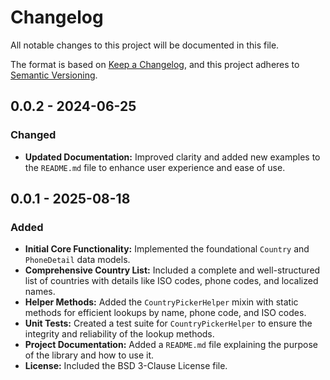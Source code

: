 # Changelog

All notable changes to this project will be documented in this file.

The format is based on [Keep a Changelog](https://keepachangelog.com/en/1.0.0/),
and this project adheres to [Semantic Versioning](https://semver.org/spec/v2.0.0.html).

## 0.0.2 - 2024-06-25

### Changed

- **Updated Documentation:** Improved clarity and added new examples to the `README.md` file to enhance user experience
  and ease of use.

## 0.0.1 - 2025-08-18

### Added

- **Initial Core Functionality:** Implemented the foundational `Country` and `PhoneDetail` data models.
- **Comprehensive Country List:** Included a complete and well-structured list of countries with details like ISO codes,
  phone codes, and localized names.
- **Helper Methods:** Added the `CountryPickerHelper` mixin with static methods for efficient lookups by name, phone
  code, and ISO codes.
- **Unit Tests:** Created a test suite for `CountryPickerHelper` to ensure the integrity and reliability of the lookup
  methods.
- **Project Documentation:** Added a `README.md` file explaining the purpose of the library and how to use it.
- **License:** Included the BSD 3-Clause License file.